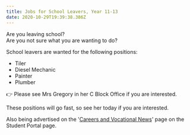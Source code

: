 ```yaml
---
title: Jobs for School Leavers, Year 11-13
date: 2020-10-29T19:39:38.386Z
---
```

Are you leaving school?\
Are you not sure what you are wanting to do?  

School leavers are wanted for the following positions:

* Tiler
* Diesel Mechanic
* Painter
* Plumber  

👉 Please see Mrs Gregory in her C Block Office if you are interested.

These positions will go fast, so see her today if you are interested.  

Also being advertised on the '[Careers and Vocational News](https://www.whanganuihigh.school.nz/news-and-events/careers-and-vocational/)' page on the Student Portal page.